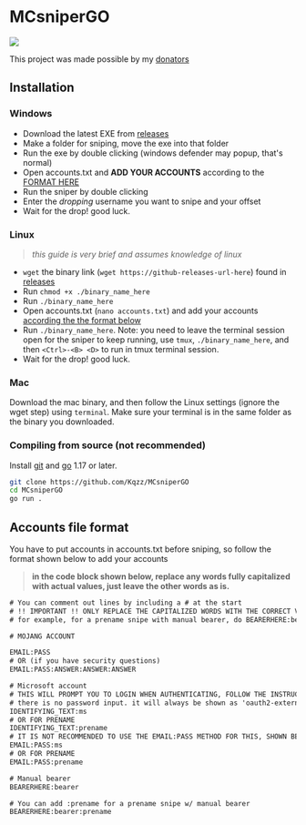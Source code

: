 # MCsniperGO
<a href="https://mcsniperpy.com/discord"><img src="https://invidget.switchblade.xyz/yp69ZqtxNk"/><a/>

This project was made possible by my [donators](https://kqzz.me/donators)

## Installation

### Windows

- Download the latest EXE from [releases](https://github.com/Kqzz/MCsniperGO/releases/)
- Make a folder for sniping, move the exe into that folder
- Run the exe by double clicking (windows defender may popup, that's normal) 
- Open accounts.txt and **ADD YOUR ACCOUNTS** according to the [FORMAT HERE](https://github.com/Kqzz/MCsniperGO#accounts-file-format)
- Run the sniper by double clicking
- Enter the *dropping* username you want to snipe and your offset
- Wait for the drop! good luck.

### Linux
> *this guide is very brief and assumes knowledge of linux*

- `wget` the binary link (`wget https://github-releases-url-here`) found in [releases](https://github.com/Kqzz/MCsniperGO/releases/)
- Run `chmod +x ./binary_name_here`
- Run `./binary_name_here`
- Open accounts.txt (`nano accounts.txt`) and add your accounts [according the the format below](https://github.com/Kqzz/MCsniperGO#accounts-file-format)
- Run `./binary_name_here`. Note: you need to leave the terminal session open for the sniper to keep running, use `tmux`, `./binary_name_here`, and then `<Ctrl>-<B> <D>` to run in tmux terminal session.
- Wait for the drop! good luck.


### Mac

Download the mac binary, and then follow the Linux settings (ignore the wget step) using `terminal`. Make sure your terminal is in the same folder as the binary you downloaded.

### Compiling from source (not recommended)

Install [git](https://git-scm.com/) and [go](https://golang.org/dl/) 1.17 or later.
```sh
git clone https://github.com/Kqzz/MCsniperGO
cd MCsniperGO
go run .

```

## Accounts file format

You have to put accounts in accounts.txt before sniping, so follow the format shown below to add your accounts

> **in the code block shown below, replace any words fully capitalized with actual values, just leave the other words as is.**

```txt
# You can comment out lines by including a # at the start
# !! IMPORTANT !! ONLY REPLACE THE CAPITALIZED WORDS WITH THE CORRECT VALUE, EVERYTHING ELSE IS A "FLAG" FOR THE SNIPER TO KNOW WHAT TO DO WITH THE ACCOUNT.
# for example, for a prename snipe with manual bearer, do BEARERHERE:bearer:prename and DO NOT REPLACE "bearer" or "prename" with anything.

# MOJANG ACCOUNT

EMAIL:PASS
# OR (if you have security questions)
EMAIL:PASS:ANSWER:ANSWER:ANSWER

# Microsoft account
# THIS WILL PROMPT YOU TO LOGIN WHEN AUTHENTICATING, FOLLOW THE INSTRUCTIONS DISPLAYED WHEN YOU ARE PROMPTED.
# there is no password input. it will always be shown as 'oauth2-external' when printing a password.
IDENTIFYING_TEXT:ms
# OR FOR PRENAME
IDENTIFYING_TEXT:prename
# IT IS NOT RECOMMENDED TO USE THE EMAIL:PASS METHOD FOR THIS, SHOWN BELOW.
EMAIL:PASS:ms
# OR FOR PRENAME
EMAIL:PASS:prename

# Manual bearer
BEARERHERE:bearer

# You can add :prename for a prename snipe w/ manual bearer
BEARERHERE:bearer:prename
```
